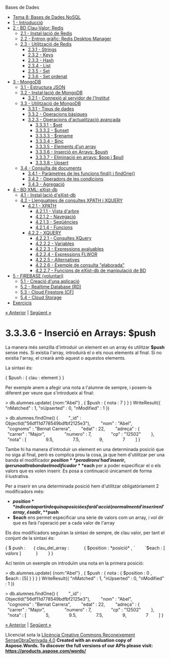Bases de Dades

- [Tema 8: Bases de Dades NoSQL](index.md)
- [1 - Introducció](1__introducci.md)
- [2 - BD Clau-Valor: Redis](2__bd_clauvalor_redis.md) 
  - [2.1 - Instal·lació de Redis](21__installaci_de_redis.md)
  - [2.2 - Entron gràfic: Redis Desktop Manager](22__entron_grfic_redis_desktop_manager.md)
  - [2.3 - Utilització de Redis](23__utilitzaci_de_redis.md) 
    - [2.3.1 - Strings](231__strings.md)
    - [2.3.2 - Keys](232__keys.md)
    - [2.3.3 - Hash](233__hash.md)
    - [2.3.4 - List](234__list.md)
    - [2.3.5 - Set](235__set.md)
    - [2.3.6 - Set ordenat](236__set_ordenat.md)
- [3 - MongoDB](3__mongodb.md) 
  - [3.1 - Estructura JSON](31__estructura_json.md)
  - [3.2 - Instal·lació de MongoDB](32__installaci_de_mongodb.md) 
    - [3.2.1 - Connexió al servidor de l'Institut](321__connexi_al_servidor_de_linstitut.md)
  - [3.3 - Utilització de MongoDB](33__utilitzaci_de_mongodb.md) 
    - [3.3.1 - Tipus de dades](331__tipus_de_dades.md)
    - [3.3.2 - Operacions bàsiques](332__operacions_bsiques.md)
    - [3.2.3 - Operacions d'actualització avançada](323__operacions_dactualitzaci_avanada.md) 
      - [3.3.3.1 - $set](3331__set.md)
      - [3.3.3.2 - $unset](3332__unset.md)
      - [3.3.3.3 - $rename](3333__rename.md)
      - [3.3.3.4 - $inc](3334__inc.md)
      - [3.3.3.5 - Elements d'un array](3335__elements_dun_array.md)
      - [3.3.3.6 - Inserció en Arrays: $push](3336__inserci_en_arrays_push.md)
      - [3.3.3.7 - Eliminació en arrays: $pop i $pull](3337__eliminaci_en_arrays_pop_i_pull.md)
      - [3.3.3.8 - Upsert](3338__upsert.md)
  - [3.4 - Consulta de documents](34__consulta_de_documents.md) 
    - [3.4.1 - Paràmetres de les funcions find() i findOne()](341__parmetres_de_les_funcions_find_i_findone.md)
    - [3.4.2 - Operadors de les condicions](342__operadors_de_les_condicions.md)
    - [3.4.3 - Agregació](343__agregaci.md)
- [4 - BD XML: eXist-db](4__bd_xml_existdb.md) 
  - [4.1 - Instal·lació d'eXist-db](41__installaci_dexistdb.md)
  - [4.2 - Llenguatges de consultes XPATH i XQUERY](42__llenguatges_de_consultes_xpath_i_xquery.md) 
    - [4.2.1 - XPATH](421__xpath.md) 
      - [4.2.1.1 - Vista d'arbre](4211__vista_darbre.md)
      - [4.2.1.2 - Navegació](4212__navegaci.md)
      - [4.2.1.3 - Seqüències](4213__seqncies.md)
      - [4.2.1.4 - Funcions](4214__funcions.md)
    - [4.2.2 - XQUERY](422__xquery.md) 
      - [4.2.2.1 - Consultes XQuery](4221__consultes_xquery.md)
      - [4.2.2.2 - Variables](4222__variables.md)
      - [4.2.2.3 - Expressions avaluables](4223__expressions_avaluables.md)
      - [4.2.2.4 - Expressions FLWOR](4224__expressions_flwor.md)
      - [4.2.2.5 - Alternatives](4225__alternatives.md)
      - [4.2.2.6 - Exemple de consulta "elaborada"](4226__exemple_de_consulta_elaborada.md)
      - [4.2.2.7 - Funcions de eXist-db de manipulació de BD](4227__funcions_de_existdb_de_manipulaci_de_bd.md)
- [5 - FIREBASE (voluntari)](5__firebase_voluntari.md) 
  - [5.1 - Creació d'una aplicació](51__creaci_duna_aplicaci.md)
  - [5.2 - Realtime Database (RD)](52__realtime_database_rd.md)
  - [5.3 - Cloud Firestore (CF)](53__cloud_firestore_cf.md)
  - [5.4 - Cloud Storage](54__cloud_storage.md)
- [Exercicis](exercicis.md)

[« Anterior](3335__elements_dun_array.md) | [Següent »](3337__eliminaci_en_arrays_pop_i_pull.md)
# <a name="main"></a>**3.3.3.6 - Inserció en Arrays: $push**
La manera més senzilla d'introduir un element en un array és utilitzar **$push** sense més. Si existia l'array, introduirà el o els nous elements al final. Si no existia l'array, el crearà amb aquest o aquestos elements.

La sintaxi és:

{ $push : { clau : element } }

Per exemple anem a afegir una nota a l'alumne de sempre, i posem-la diferent per veure que s'introdueix al final:

\> db.alumnes.update( {nom:"Abel"} , { $push : { nota : 7 } } )
WriteResult({ "nMatched" : 1, "nUpserted" : 0, "nModified" : 1 })

\> db.alumnes.findOne()
{
`    `"\_id" : ObjectId("56df11d778549bdfbf2125e3"),
`    `"nom" : "Abel",
`    `"cognoms" : "Bernat Carrera",
`    `"edat" : 22,
`    `"adreça" : {
`        `"carrer" : "Major",
`        `"numero" : 7,
`        `"cp" : "12502"
`    `},
`    `"nota" : [
`        `9.5,
`        `7.5,
`        `9,
`        `7
`    `]
}

Tambe hi ha manera d'introduir un element en una determinada posició que no siga al final, però es complica prou la cosa, ja que hem d'utilitzar per una banda el modificador **$position** per a dir on s'ha d'inserir, i per una altra banda el modificador **$each** per a poder especificar el o els valors que es volen inserir. Es posa a continuació únicament de forma il·lustrativa.

Per a inserir en una determinada posició hem d'utilitzar obligatòriament 2 modificadors més:

- **$position** indicarà a partir de quina posició es farà l'acció (normalment d'inserir en l'array, és a dir, **$push** 
- **$each** ens permet especificar una sèrie de valors com un array, i vol dir que es farà l'operació per a cada valor de l'array

Els dos modificadors seguiran la sintaxi de sempre, de clau valor, per tant el conjunt de la sintaxi és:

{ $ push : 
`   `{ clau\_del\_array :
`      `{ $position : *posició* ,
`        `$each : [ *valors* ]
`      `}
`    `}
}

Ací tenim un exemple on introduïm una nota en la primera posició:

\> db.alumnes.update( {nom:"Abel"} , { $push : { nota : { $position : 0 , $each : [5] } } } )
WriteResult({ "nMatched" : 1, "nUpserted" : 0, "nModified" : 1 })

\> db.alumnes.findOne()
{
`    `"\_id" : ObjectId("56df11d778549bdfbf2125e3"),
`    `"nom" : "Abel",
`    `"cognoms" : "Bernat Carrera",
`    `"edat" : 22,
`    `"adreça" : {
`        `"carrer" : "Major",
`        `"numero" : 7,
`        `"cp" : "12502"
`    `},
`    `"nota" : [
`        `5,
`        `9.5,
`        `7.5,
`        `9,
`        `7
`    `]
}

[« Anterior](3335__elements_dun_array.md) | [Següent »](3337__eliminaci_en_arrays_pop_i_pull.md)

Llicenciat sota la [Llicència Creative Commons Reconeixement SenseObraDerivada 4.0](http://creativecommons.org/licenses/by-nd/4.0/)
**Created with an evaluation copy of Aspose.Words. To discover the full versions of our APIs please visit: https://products.aspose.com/words/**
